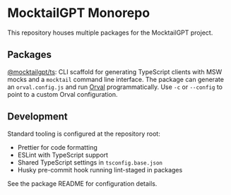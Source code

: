 # MocktailGPT Monorepo

This repository houses multiple packages for the MocktailGPT project.

## Packages

[@mocktailgpt/ts](packages/ts): CLI scaffold for generating TypeScript clients
  with MSW mocks and a `mocktail` command line interface. The package can
  generate an `orval.config.js` and run [Orval](https://orval.dev) programmatically.
  Use `-c` or `--config` to point to a custom Orval configuration.

## Development

Standard tooling is configured at the repository root:

- Prettier for code formatting
- ESLint with TypeScript support
- Shared TypeScript settings in `tsconfig.base.json`
- Husky pre-commit hook running lint-staged in packages

See the package README for configuration details.
